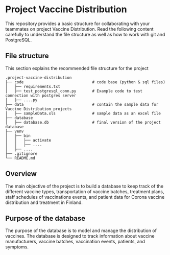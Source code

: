 # Project Vaccine Distribution
This repository provides a basic structure for collaborating with your teammates on project Vaccine Distribution. Read the following content carefully to understand the file structure as well as how to work with git and PostgreSQL. 


## File structure
This section explains the recommended file structure for the project

    .project-vaccine-distribution
    ├── code                              # code base (python & sql files)
    │   ├── requirements.txt              
    │   ├── test_postgresql_conn.py       # Example code to test connection with postgres server
    │   ├── ....py                       
    ├── data                              # contain the sample data for Vaccine Distribution projects
    │   ├── sampleData.xls                # sample data as an excel file
    ├── database                          
    │   ├── database.db                   # final version of the project database
    ├── venv                              
    │   ├── bin
    │   │   ├── activate
    │   │   ├── ....
    │   ├── ....
    ├── .gitignore
    └── README.md

## Overview
The main objective of the project is to build a database to keep track of the different vaccine 
types, transportation of vaccine batches, treatment plans, staff schedules of vaccinations 
events, and patient data for Corona vaccine distribution and treatment in Finland.

## Purpose of the database
The purpose of the database is to model and manage the distribution of vaccines. The 
database is designed to track information about vaccine manufacturers, vaccine batches, 
vaccination events, patients, and symptoms.
